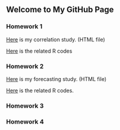 ## Welcome to My GitHub Page



### Homework 1
[Here](https://bu-ie-360.github.io/spring22-beyzaunsal/IE360_HW1_Beyza.html) is my correlation study. (HTML file)

[Here](https://bu-ie-360.github.io/spring22-beyzaunsal/IE360_HW1_Beyza.r) is the related R codes
 
### Homework 2
[Here](https://bu-ie-360.github.io/spring22-beyzaunsal/IE_360_HW_2-Forecasting.html) is my forecasting study. (HTML file)

[Here](https://bu-ie-360.github.io/spring22-beyzaunsal/IE_360_HW_2-Forecasting.r) is the related R codes.

### Homework 3


### Homework 4
